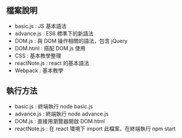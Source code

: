 檔案說明
------
* basic.js : JS 基本語法
* advance.js : ES6 標準下的新語法
* DOM.js : 與 DOM 操作相關的語法，包含 jQuery
* DOM.html : 搭配 DOM.js 使用
* CSS :  基本教學整理
* reactNote.js : react 的基本語法
* Webpack :  基本教學


執行方法
------
* basic.js : 終端執行 node basic.js
* advance.js : 終端執行 node advance.js
* DOM.js : 直接用瀏覽器開啟 DOM.html
* reactNote.js : 在 react 環境下 import 此檔案，在終端執行 npm start
